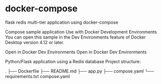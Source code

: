# docker-compose
flask redis multi-tier application using docker-compose

Compose sample application
Use with Docker Development Environments
You can open this sample in the Dev Environments feature of Docker Desktop version 4.12 or later.

Open in Docker Dev Environments Open in Docker Dev Environments

Python/Flask application using a Redis database
Project structure:

.
├── Dockerfile
├── README.md
├── app.py
├── compose.yaml
└── requirements.txt
compose.yaml
